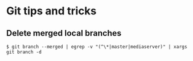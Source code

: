 # Git tips and tricks

## Delete merged local branches
`$ git branch --merged | egrep -v "(^\*|master|mediaserver)" | xargs git branch -d`
